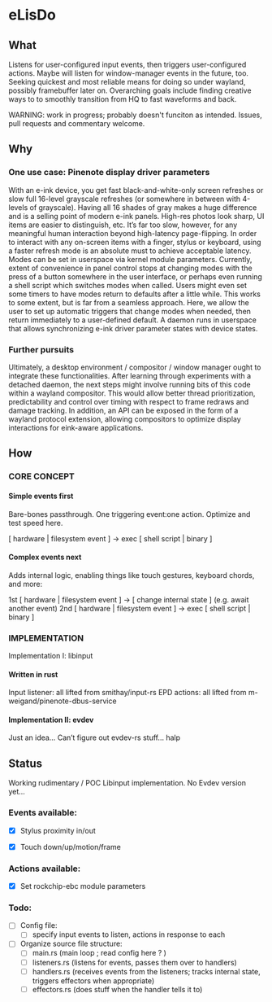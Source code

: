 # eLisDo

## What
Listens for user-configured input events, then triggers user-configured actions. Maybe will listen for window-manager events in the future, too. Seeking quickest and most reliable means for doing so under wayland, possibly framebuffer later on. Overarching goals include finding creative ways to to smoothly transition from HQ to fast waveforms and back.

WARNING: work in progress; probably doesn't funciton as intended. Issues, pull requests and commentary welcome. 

## Why
### One use case: Pinenote display driver parameters
With an e-ink device, you get fast black-and-white-only screen refreshes or slow full 16-level grayscale refreshes (or somewhere in between with 4-levels of grayscale).
Having all 16 shades of gray makes a huge difference and is a selling point of modern e-ink panels. High-res photos look sharp, UI items are easier to distinguish, etc. It’s far too slow, however, for any meaningful human interaction beyond high-latency page-flipping. In order to interact with any on-screen items with a finger, stylus or keyboard, using a faster refresh mode is an absolute must to achieve acceptable latency.
Modes can be set in userspace via kernel module parameters. Currently, extent of convenience in panel control stops at changing modes with the press of a button somewhere in the user interface, or perhaps even running a shell script which switches modes when called. Users might even set some timers to have modes return to defaults after a little while. This works to some extent, but is far from a seamless approach.
Here, we allow the user to set up automatic triggers that change modes when needed, then return immediately to a user-defined default. A daemon runs in userspace that allows synchronizing e-ink driver parameter states with device states.

### Further pursuits
Ultimately, a desktop environment / compositor / window manager ought to integrate these functionalities. After learning through experiments with a detached daemon, the next steps might involve running bits of this code within a wayland compositor. This would allow better thread prioritization,  predictability and control over timing with respect to frame redraws and damage tracking. In addition, an API can be exposed in the form of a wayland protocol extension, allowing compositors to optimize display interactions for eink-aware applications.

## How

### CORE CONCEPT
#### Simple events first
Bare-bones passthrough. One triggering event:one action. Optimize and test speed here.


[ hardware | filesystem event ]		→	exec [ shell script | binary ]

#### Complex events next
Adds internal logic, enabling  things like touch gestures, keyboard chords, and more:


1st  [ hardware | filesystem event ]	→	[ change internal state ] (e.g. await another event)
2nd  [ hardware | filesystem event ]	→	exec [ shell script | binary ]


### IMPLEMENTATION
Implementation I: libinput

#### Written in rust
Input listener: all lifted from smithay/input-rs
EPD actions: all lifted from m-weigand/pinenote-dbus-service

#### Implementation II: evdev 
Just an idea…
Can’t figure out evdev-rs stuff… halp


## Status 
Working rudimentary / POC Libinput implementation. No Evdev version yet…

### Events available:
- [X] Stylus proximity in/out

- [X] Touch down/up/motion/frame

### Actions available:
- [X] Set rockchip-ebc module parameters

### Todo:
- [ ] Config file: 
  - [ ] specify input events to listen, actions in response to each
- [ ] Organize source file structure:
  - [ ] main.rs (main loop ; read config here ? )
  - [ ] listeners.rs (listens for events, passes them over to handlers)
  - [ ] handlers.rs (receives events from the listeners; tracks internal state, triggers effectors when appropriate) 
  - [ ] effectors.rs (does stuff when the handler tells it to)
